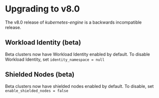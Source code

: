 # Upgrading to v8.0

The v8.0 release of *kubernetes-engine* is a backwards incompatible
release.

## Workload Identity (beta)
Beta clusters now have Workload Identity enabled by default. To disable Workload Identity, set `identity_namespace = null`

## Shielded Nodes (beta)
Beta clusters now have shielded nodes enabled by default. To disable, set `enable_shielded_nodes = false`
